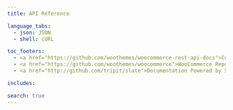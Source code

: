```yaml
---
title: API Reference

language_tabs:
  - json: JSON
  - shell: cURL

toc_footers:
  - <a href="https://github.com/woothemes/woocommerce-rest-api-docs">Contributing to WooCommerce REST API Docs</a>
  - <a href="https://github.com/woothemes/woocommerce">WooCommerce Repository</a>
  - <a href="http://github.com/tripit/slate">Documentation Powered by Slate</a>

includes:

search: true
---
```

